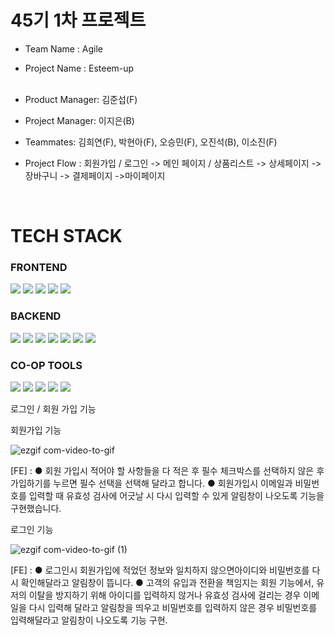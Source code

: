 # 45기 1차 프로젝트

- Team Name : Agile <br>
- Project Name : Esteem-up <br>  <br>

- Product Manager: 김준섭(F) <br>
- Project Manager: 이지은(B) <br>
- Teammates: 김희연(F), 박현아(F), 오승민(F), 오진석(B), 이소진(F) <br>
- Project Flow : 회원가입 / 로그인 -> 메인 페이지 / 상품리스트 -> 상세페이지 -> 장바구니 -> 결제페이지 ->마이페이지

<br>


# TECH STACK

<div display=flex >

### FRONTEND <br>
<img src="https://img.shields.io/badge/html-E34F26?style=for-the-badge&logo=html5&logoColor=white">
<img src="https://img.shields.io/badge/css-1572B6?style=for-the-badge&logo=css3&logoColor=white">
<img src="https://img.shields.io/badge/react-61DAFB?style=for-the-badge&logo=react&logoColor=black">
<img src="https://img.shields.io/badge/javascript-F7DF1E?style=for-the-badge&logo=javascript&logoColor=black">
<img src="https://img.shields.io/badge/sass-CC6699?style=for-the-badge&logo=sass&logoColor=red"> 
 
### BACKEND <br>
<img src="https://img.shields.io/badge/node.js-339933?style=for-the-badge&logo=Node.js&logoColor=white">
<img src="https://img.shields.io/badge/javascript-F7DF1E?style=for-the-badge&logo=javascript&logoColor=black"> 
<img src="https://img.shields.io/badge/express-000000?style=for-the-badge&logo=express&logoColor=white">
<img src="https://img.shields.io/badge/mysql-4479A1?style=for-the-badge&logo=mysql&logoColor=white">
<img src="https://img.shields.io/badge/npm-CB3837?style=for-the-badge&logo=npm&logoColor=white">
<img src="https://img.shields.io/badge/TypeORM-262627?style=for-the-badge&logo=TypeORM&logoColor=white">
<img src="https://img.shields.io/badge/postman-FF4500?style=for-the-badge&logo=postman&logoColor=white">
 
### CO-OP TOOLS <br>
<img src="https://img.shields.io/badge/github-181717?style=for-the-badge&logo=github&logoColor=white">
<img src="https://img.shields.io/badge/git-F05032?style=for-the-badge&logo=git&logoColor=white">
<img src="https://img.shields.io/badge/Slack-4A154B?style=for-the-badge&logo=Slack&logoColor=white">
<img src="https://img.shields.io/badge/Trello-0052CC?style=for-the-badge&logo=Trello&logoColor=white">
<img src="https://img.shields.io/badge/Notion-000000?style=for-the-badge&logo=Notion&logoColor=white">
</div>


로그인 / 회원 가입 기능

회원가입 기능 

![ezgif com-video-to-gif](https://github.com/wecode-bootcamp-korea/45-1st-Agile-frontend/assets/73672946/0288aea6-ed83-4fc3-9787-72f958c103bc)

[FE] : 
● 회원 가입시 적어야 할 사항들을 다 적은 후 필수 체크박스를 선택하지 않은 후 가입하기를 누르면 필수 선택을 선택해 달라고 합니다. 
● 회원가입시 이메일과 비밀번호를 입력할 때 유효성 검사에 어긋날 시 다시 입력할 수 있게 알림창이 나오도록 기능을  구현했습니다.
       
로그인 기능

![ezgif com-video-to-gif (1)](https://github.com/wecode-bootcamp-korea/45-1st-Agile-frontend/assets/73672946/926b7263-26a6-41f2-a2d0-63b91b745a39)

[FE] : 
● 로그인시 회원가입에 적었던 정보와 일치하지 않으면아이디와 비밀번호를 다시 확인해달라고 알림창이 뜹니다.
● 고객의 유입과 전환을 책임지는 회원 기능에서, 유저의 이탈을 방지하기 위해 아이디를 입력하지 않거나 유효성 검사에 걸리는 경우 이메일을 다시 입력해 달라고 알림창을 띄우고 비밀번호를 입력하지 않은 경우 비밀번호를 입력해달라고 알림창이 나오도록 기능 구현.
      
